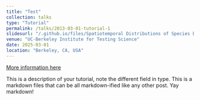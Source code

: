 ```yaml
---
title: "Test"
collection: talks
type: "Tutorial"
permalink: /talks/2013-03-01-tutorial-1
slidesurl: "/.github.io/files/Spatiotemporal Distributions of Species Detected within Virginia's Offshore Lease Areas Volume 1.pdf"
venue: "UC-Berkeley Institute for Testing Science"
date: 2025-03-01
location: "Berkeley, CA, USA"
---
```


[More information here](http://exampleurl.com)

This is a description of your tutorial, note the different field in type. This is a markdown files that can be all markdown-ified like any other post. Yay markdown!
